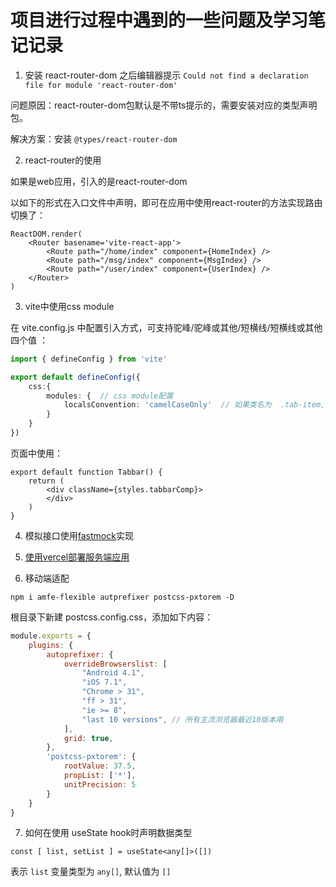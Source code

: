 # 项目进行过程中遇到的一些问题及学习笔记记录

1. 安装 react-router-dom 之后编辑器提示 `Could not find a declaration file for module 'react-router-dom'`

问题原因：react-router-dom包默认是不带ts提示的，需要安装对应的类型声明包。

解决方案：安装 `@types/react-router-dom`

2. react-router的使用

如果是web应用，引入的是react-router-dom

以如下的形式在入口文件中声明，即可在应用中使用react-router的方法实现路由切换了：

```tsx
ReactDOM.render(
	<Router basename='vite-react-app'>
		<Route path="/home/index" component={HomeIndex} />
		<Route path="/msg/index" component={MsgIndex} />
		<Route path="/user/index" component={UserIndex} />
	</Router>
)
```

3. vite中使用css module

在 vite.config.js 中配置引入方式，可支持驼峰/驼峰或其他/短横线/短横线或其他四个值 ：

```ts
import { defineConfig } from 'vite'

export default defineConfig({
	css:{
		modules: {  // css module配置
			localsConvention: 'camelCaseOnly'  // 如果类名为  .tab-item, 使用时要写成 styles.tabItem
		}
	}
})

```

页面中使用：

```tsx
export default function Tabbar() {
	return (
		<div className={styles.tabbarComp}>
		</div>
	)
}
```

4. 模拟接口使用[fastmock](https://www.fastmock.site/#/project/17ad4659e546df135e2027055aba5443)实现

5. [使用vercel部署服务端应用](https://blog.csdn.net/u012961419/article/details/112369710)

6. 移动端适配

`npm i amfe-flexible autprefixer postcss-pxtorem -D`

根目录下新建 postcss.config.css，添加如下内容：

```js
module.exports = {
    plugins: {
        autoprefixer: {
            overrideBrowserslist: [
                "Android 4.1",
                "iOS 7.1",
                "Chrome > 31",
                "ff > 31",
                "ie >= 8",
                "last 10 versions", // 所有主流浏览器最近10版本用
            ],
            grid: true,
        },
        'postcss-pxtorem': {
            rootValue: 37.5,
            propList: ['*'],
            unitPrecision: 5
        }
    }
}
```

7. 如何在使用 useState hook时声明数据类型

```tsx
const [ list, setList ] = useState<any[]>([])
```

表示 `list` 变量类型为 `any[]`, 默认值为 `[]`


